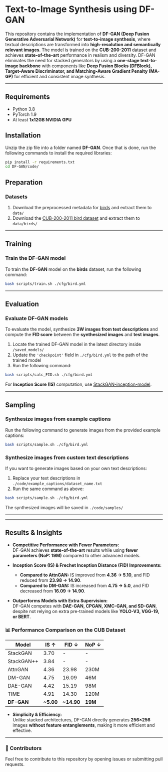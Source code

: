 # Text-to-Image Synthesis using DF-GAN

This repository contains the implementation of **DF-GAN (Deep Fusion Generative Adversarial Network)** for **text-to-image synthesis**, where textual descriptions are transformed into **high-resolution and semantically relevant images**. The model is trained on the **CUB-200-2011** dataset and achieves **state-of-the-art** performance in realism and diversity. DF-GAN eliminates the need for stacked generators by using a **one-stage text-to-image backbone** with components like **Deep Fusion Blocks (DFBlock), Target-Aware Discriminator, and Matching-Aware Gradient Penalty (MA-GP)** for efficient and consistent image synthesis.

---

## Requirements
- Python 3.8
- PyTorch 1.9
- At least **1x12GB NVIDIA GPU**

## Installation
Unzip the zip file into a folder named **DF-GAN**. Once that is done, run the following commands to install the required libraries:
```bash
pip install -r requirements.txt
cd DF-GAN/code/
```

## Preparation

### Datasets
1. Download the preprocessed metadata for [birds](https://drive.google.com/file/d/1I6ybkR7L64K8hZOraEZDuHh0cCJw5OUj/view?usp=sharing) and extract them to `data/`
2. Download the [CUB-200-2011 bird dataset](http://www.vision.caltech.edu/visipedia/CUB-200-2011.html) and extract them to `data/birds/`

---

## Training

### Train the DF-GAN model
To train the **DF-GAN** model on the **birds** dataset, run the following command:
```bash
bash scripts/train.sh ./cfg/bird.yml
```

---

## Evaluation

### Evaluate DF-GAN models
To evaluate the model, synthesize **3W images from test descriptions** and compute the **FID score** between the **synthesized images** and **test images**. 

1. Locate the trained DF-GAN model in the latest directory inside `/saved_models/`
2. Update the `'checkpoint'` field in `./cfg/bird.yml` to the path of the trained model
3. Run the following command:
```bash
bash scripts/calc_FID.sh ./cfg/bird.yml
```
For **Inception Score (IS)** computation, use [StackGAN-inception-model](https://github.com/hanzhanggit/StackGAN-inception-model).

---

## Sampling

### Synthesize images from example captions
Run the following command to generate images from the provided example captions:
```bash
bash scripts/sample.sh ./cfg/bird.yml
```

### Synthesize images from custom text descriptions
If you want to generate images based on your own text descriptions:
1. Replace your text descriptions in `./code/example_captions/dataset_name.txt`
2. Run the same command as above:
```bash
bash scripts/sample.sh ./cfg/bird.yml
```
The synthesized images will be saved in `./code/samples/`

---

---

## Results & Insights

- **Competitive Performance with Fewer Parameters:**  
  DF-GAN achieves **state-of-the-art** results while using **fewer parameters (NoP: 19M)** compared to other advanced models.  

- **Inception Score (IS) & Frechet Inception Distance (FID) Improvements:**  
  - **Compared to AttnGAN:** IS improved from **4.36 → 5.10**, and FID reduced from **23.98 → 14.90**.  
  - **Compared to DM-GAN:** IS increased from **4.75 → 5.0**, and FID decreased from **16.09 → 14.90**.  

- **Outperforms Models with Extra Supervision:**  
  DF-GAN competes with **DAE-GAN, CPGAN, XMC-GAN, and SD-GAN**, despite not relying on extra pre-trained models like **YOLO-V3, VGG-19, or BERT**.  

### 📊 **Performance Comparison on the CUB Dataset**
| Model        | IS ↑  | FID ↓  | NoP ↓  |
|-------------|------|------|------|
| StackGAN    | 3.70  | -    | -    |
| StackGAN++  | 3.84  | -    | -    |
| AttnGAN     | 4.36  | 23.98 | 230M  |
| DM-GAN      | 4.75  | 16.09 | 46M   |
| DAE-GAN     | 4.42  | 15.19 | 98M   |
| TIME        | 4.91  | 14.30 | 120M  |
| **DF-GAN**  | **~5.00**  | **~14.90**  | **19M**  |

- **Simplicity & Efficiency:**  
  Unlike stacked architectures, DF-GAN directly generates **256×256** images **without feature entanglements**, making it more efficient and effective.

---

### 📌 **Contributors**
Feel free to contribute to this repository by opening issues or submitting pull requests.

